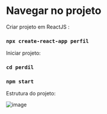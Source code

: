 # Navegar no projeto

Criar projeto em ReactJS :
### `npx create-react-app perfil`

Iniciar projeto:
### `cd perdil`
### `npm start`

Estrutura do projeto:

![image](https://github.com/user-attachments/assets/b0644a74-97b4-408f-a1af-0c03b1b3d1ea)




